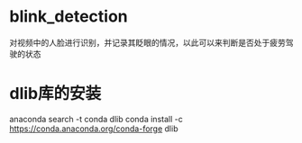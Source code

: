 # blink_detection
对视频中的人脸进行识别，并记录其眨眼的情况，以此可以来判断是否处于疲劳驾驶的状态

# dlib库的安装
anaconda search -t conda dlib
conda install -c https://conda.anaconda.org/conda-forge dlib
